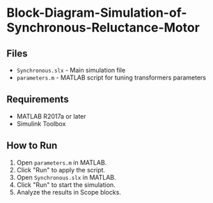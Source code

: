 # Block-Diagram-Simulation-of-Synchronous-Reluctance-Motor
## Files
- `Synchronous.slx` - Main simulation file
- `parameters.m` - MATLAB script for tuning transformers parameters

## Requirements
- MATLAB R2017a or later
- Simulink Toolbox

## How to Run
1. Open `parameters.m` in MATLAB.
2. Click "Run" to apply the script.
3. Open `Synchronous.slx` in MATLAB.
4. Click "Run" to start the simulation.
5. Analyze the results in Scope blocks.


